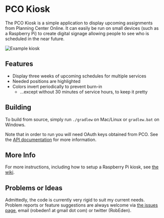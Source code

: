 # PCO Kiosk #

The PCO Kiosk is a simple application to display upcoming assignments from Planning Center Online. It can easily be run on small devices (such as a Raspberry Pi) to create digital signage allowing people to see who is scheduled in the near future.

![Example kiosk](https://bitbucket.org/repo/xrjqyX/images/691354340-final.jpg)

## Features ##

* Display three weeks of upcoming schedules for multiple services
* Needed positions are highlighted
* Colors invert periodically to prevent burn-in 
    * ...except without 30 minutes of service hours, to keep it pretty


## Building ##

To build from source, simply run `./gradlew` on Mac/Linux or `gradlew.bat` on Windows.

Note that in order to run you will need OAuth keys obtained from PCO. See the [API documentation](http://get.planningcenteronline.com/api) for more information.


## More Info ##

For more instructions, including how to setup a Raspberry Pi kiosk, see [the wiki](https://bitbucket.org/robeden/pco-kiosk/wiki/).


## Problems or Ideas ##

Admittedly, the code is currently very rigid to suit my current needs. Problem reports or feature suggestions are always welcome via [the issues page](https://bitbucket.org/robeden/pco-kiosk/issues), email (robeden1 at gmail dot com) or twitter (RobEden).